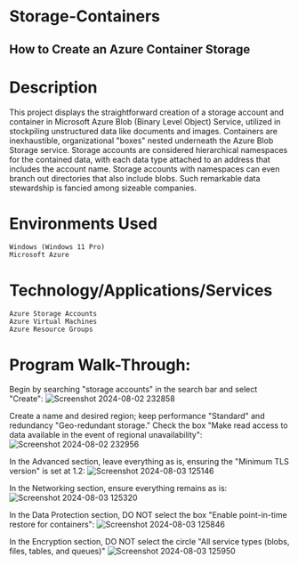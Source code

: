# Storage-Containers
## How to Create an Azure Container Storage

# Description

This project displays the straightforward creation of a storage account and container in Microsoft Azure Blob (Binary Level Object) Service, utilized in stockpiling unstructured data like documents and images. Containers are inexhaustible, organizational "boxes" nested underneath the Azure Blob Storage service. Storage accounts are considered hierarchical namespaces for the contained data, with each data type attached to an address that includes the account name. Storage accounts with namespaces can even branch out directories that also include blobs. Such remarkable data stewardship is fancied among sizeable companies. 

# Environments Used

    Windows (Windows 11 Pro)
    Microsoft Azure

# Technology/Applications/Services

    Azure Storage Accounts
    Azure Virtual Machines 
    Azure Resource Groups

# Program Walk-Through:

Begin by searching "storage accounts" in the search bar and select "Create": 
![Screenshot 2024-08-02 232858](https://github.com/user-attachments/assets/a58e5783-474b-481e-8747-e6bb81b728ba)



Create a name and desired region; keep performance "Standard" and redundancy "Geo-redundant storage." Check the box "Make read access to data available in the event of regional unavailability":
![Screenshot 2024-08-02 232956](https://github.com/user-attachments/assets/93a82370-8dc9-4658-8ff6-168197590757)



In the Advanced section, leave everything as is, ensuring the "Minimum TLS version" is set at 1.2:
![Screenshot 2024-08-03 125146](https://github.com/user-attachments/assets/473ee8bf-b189-454f-bf2c-423c237536a8)



In the Networking section, ensure everything remains as is:
![Screenshot 2024-08-03 125320](https://github.com/user-attachments/assets/1f7cb857-7524-4c5c-a121-526312809da7)



In the Data Protection section, DO NOT select the box "Enable point-in-time restore for containers":
![Screenshot 2024-08-03 125846](https://github.com/user-attachments/assets/b1de2441-73a9-40a5-aaa5-e9d672983880)



In the Encryption section, DO NOT select the circle "All service types (blobs, files, tables, and queues)"
![Screenshot 2024-08-03 125950](https://github.com/user-attachments/assets/468013f5-d491-4b8f-9922-116030d6cb17)
